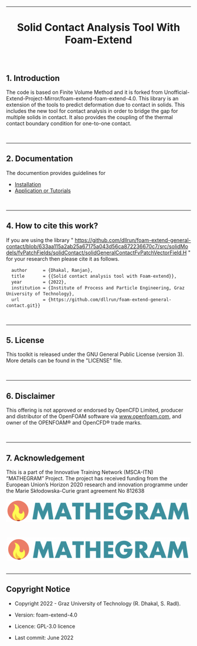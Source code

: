 <hr>

<h1><p align="center"> Solid Contact Analysis Tool With Foam-Extend 
</p></h1>

<br/>
		 

## 1. Introduction

The code is based on Finite Volume Method and it is forked from 
Unofficial-Extend-Project-Mirror/foam-extend-foam-extend-4.0. This library is 
an extension of the tools to predict deformation due to contact in solids. This 
includes the new tool for contact analysis in order to bridge the gap for 
multiple solids in contact. It also provides the coupling of the thermal 
contact boundary condition for one-to-one contact.

<br/>
<hr>


## 2. Documentation
The documention provides guidelines for 

* [Installation]( 
https://github.com/dllrun/foam-extend-general-contact/blob/633aa115a2ab25a67175a043d56ca872236670c7/howToInstall.txt )
* [Application or Tutorials]( 
https://github.com/dllrun/matheGRAMRanjanCases/blob/e3affbc35effcae50d988d2b59c52fe0a595d404/deliverablesCasesToPublish/howToRunApplication.txt )

<br/>
<hr>

## 4. How to cite this work?
If you are using the library 
" https://github.com/dllrun/foam-extend-general-contact/blob/633aa115a2ab25a67175a043d56ca872236670c7/src/solidModels/fvPatchFields/solidContact/solidGeneralContactFvPatchVectorField.H " for your research then please cite it as follows.

      author      = {Dhakal, Ranjan},
      title       = {{Solid contact analysis tool with Foam-extend}},
      year        = {2022},
      institution = {Institute of Process and Particle Engineering, Graz University of Technology},
      url         = {https://github.com/dllrun/foam-extend-general-contact.git}}

<br/>
<hr>

## 5. License
This toolkit is released under the GNU General Public License (version 3). More 
details can be found in the "LICENSE" file.

<br/>
<hr>

## 6. Disclaimer
This offering is not approved or endorsed by OpenCFD Limited, producer and 
distributor of the OpenFOAM software via www.openfoam.com, and owner of the 
OPENFOAM®  and OpenCFD®  trade marks.

<br/>
<hr>

## 7. Acknowledgement
This is a part of the Innovative Training Network (MSCA-ITN) “MATHEGRAM” 
Project. The project has received funding from the European Union’s Horizon 
2020 research and innovation programme under the Marie Skłodowska-Curie grant 
agreement No 812638

![logo](mathegram_logo.png)

<h1><p align="center"> <img src="mathegram_logo.png" alt="drawing" width="500"/>


<br/>
<hr>


Copyright Notice
------------------

- Copyright 2022 - Graz University of Technology (R. Dhakal, S. Radl).

- Version: foam-extend-4.0

- Licence: GPL-3.0 licence

- Last commit: June 2022